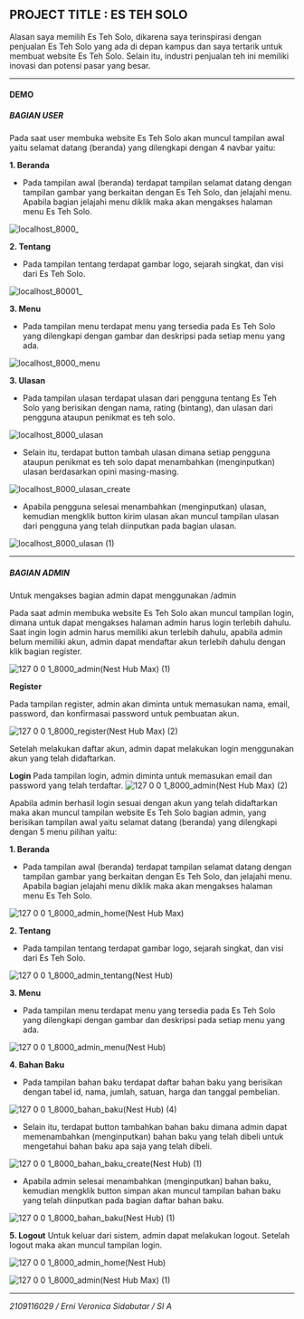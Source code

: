 ## PROJECT  TITLE : ES TEH SOLO
Alasan saya memilih Es Teh Solo, dikarena saya terinspirasi dengan penjualan Es Teh Solo yang ada di depan kampus dan saya tertarik untuk membuat website Es Teh Solo. Selain itu, industri penjualan teh ini memiliki inovasi dan potensi pasar yang besar.

<hr>

#### DEMO

##### BAGIAN USER

Pada saat user membuka website Es Teh Solo akan muncul tampilan awal yaitu selamat datang (beranda) yang dilengkapi dengan 4 navbar yaitu:

**1. Beranda**

- Pada tampilan awal (beranda) terdapat tampilan selamat datang dengan tampilan gambar yang berkaitan dengan Es Teh Solo, dan jelajahi menu. Apabila bagian jelajahi menu diklik maka akan mengakses halaman menu Es Teh Solo.
  
![localhost_8000_](https://github.com/erniveronica/2109116029_Posttest2_Laravel/assets/119858991/d9493cab-eab2-4e72-b3ab-dbc0f8c85601)


**2. Tentang**

- Pada tampilan tentang terdapat gambar logo, sejarah singkat, dan visi dari Es Teh Solo.

![localhost_80001_](https://github.com/erniveronica/2109116029_Posttest2_Laravel/assets/119858991/a5aaddae-d5bf-4817-8ce7-06e0655375f7)



**3. Menu**

- Pada tampilan menu terdapat menu yang tersedia pada Es Teh Solo yang dilengkapi dengan gambar dan deskripsi pada setiap menu yang ada.

![localhost_8000_menu](https://github.com/erniveronica/2109116029_Posttest2_Laravel/assets/119858991/cb7e9c82-bf64-47f3-b79e-21770020bd65)


**3. Ulasan**

- Pada tampilan ulasan terdapat ulasan dari pengguna tentang Es Teh Solo yang berisikan dengan nama, rating (bintang), dan ulasan dari pengguna ataupun penikmat es teh solo.  

![localhost_8000_ulasan](https://github.com/erniveronica/2109116029_Posttest2_Laravel/assets/119858991/3336dbb7-400b-4841-a119-8bdaaa881f7f)



- Selain itu, terdapat button tambah ulasan dimana setiap pengguna ataupun penikmat es teh solo dapat menambahkan (menginputkan) ulasan berdasarkan opini masing-masing.

![localhost_8000_ulasan_create](https://github.com/erniveronica/2109116029_Posttest2_Laravel/assets/119858991/cea651f6-4004-40c6-8b96-0c4ddd073a05)


- Apabila pengguna selesai menambahkan (menginputkan) ulasan, kemudian mengklik button kirim ulasan akan muncul tampilan ulasan dari pengguna yang telah diinputkan pada bagian ulasan.

![localhost_8000_ulasan (1)](https://github.com/erniveronica/2109116029_Posttest2_Laravel/assets/119858991/ed0c6b5d-a071-4bce-afad-67780a7b48fa)

  
<hr>

##### BAGIAN ADMIN

Untuk mengakses bagian admin dapat menggunakan /admin

Pada saat admin membuka website Es Teh Solo akan muncul tampilan login, dimana untuk dapat mengakses halaman admin harus login terlebih dahulu. Saat ingin login admin harus memiliki akun terlebih dahulu, apabila admin belum memiliki akun, admin dapat mendaftar akun terlebih dahulu dengan klik bagian register.

![127 0 0 1_8000_admin(Nest Hub Max) (1)](https://github.com/erniveronica/2109116029_Posttest3_Laravel/assets/119858991/3a2ce109-b068-4181-90ef-f3f336c7266a)


**Register**

Pada tampilan register, admin akan diminta untuk memasukan nama, email, password, dan konfirmasai password untuk pembuatan akun.

![127 0 0 1_8000_register(Nest Hub Max) (2)](https://github.com/erniveronica/2109116029_Posttest3_Laravel/assets/119858991/75fcb17f-e805-471d-a407-2f56651b9c1c)

Setelah melakukan daftar akun, admin dapat melakukan login menggunakan akun yang telah didaftarkan.

**Login**
Pada tampilan login, admin diminta untuk memasukan email dan password yang telah terdaftar.
![127 0 0 1_8000_admin(Nest Hub Max) (2)](https://github.com/erniveronica/2109116029_Posttest3_Laravel/assets/119858991/c8724fe8-a043-48a7-a627-683831f67352)


Apabila admin berhasil login sesuai dengan akun yang telah didaftarkan maka akan muncul tampilan website Es Teh Solo bagian admin, yang berisikan tampilan awal yaitu selamat datang (beranda) yang dilengkapi dengan 5 menu pilihan yaitu:

**1. Beranda**

- Pada tampilan awal (beranda) terdapat tampilan selamat datang dengan tampilan gambar yang berkaitan dengan Es Teh Solo, dan jelajahi menu. Apabila bagian jelajahi menu diklik maka akan mengakses halaman menu Es Teh Solo.

![127 0 0 1_8000_admin_home(Nest Hub Max)](https://github.com/erniveronica/2109116029_Posttest3_Laravel/assets/119858991/81d6c13c-26e5-482b-a557-cfacac9cd81a)

**2. Tentang**

- Pada tampilan tentang terdapat gambar logo, sejarah singkat, dan visi dari Es Teh Solo.

![127 0 0 1_8000_admin_tentang(Nest Hub)](https://github.com/erniveronica/2109116029_Posttest3_Laravel/assets/119858991/c59dca74-b4d9-486c-9359-2fc3773a47da)


**3. Menu**

- Pada tampilan menu terdapat menu yang tersedia pada Es Teh Solo yang dilengkapi dengan gambar dan deskripsi pada setiap menu yang ada.

![127 0 0 1_8000_admin_menu(Nest Hub)](https://github.com/erniveronica/2109116029_Posttest3_Laravel/assets/119858991/7ed3b8ba-c63c-4201-b513-3240eabcd281)



**4. Bahan Baku**

- Pada tampilan bahan baku terdapat daftar bahan baku yang berisikan dengan tabel id, nama, jumlah, satuan, harga dan tanggal pembelian.

![127 0 0 1_8000_bahan_baku(Nest Hub) (4)](https://github.com/erniveronica/2109116029_Posttest3_Laravel/assets/119858991/05531564-36c1-4646-abd2-338447026732)


- Selain itu, terdapat button tambahkan bahan baku dimana admin dapat memenambahkan (menginputkan) bahan baku yang telah dibeli untuk mengetahui bahan baku apa saja yang telah dibeli.

![127 0 0 1_8000_bahan_baku_create(Nest Hub) (1)](https://github.com/erniveronica/2109116029_Posttest3_Laravel/assets/119858991/7b1b5b67-5cbf-4b3a-a9e6-76e90e0f41be)

- Apabila admin selesai menambahkan (menginputkan) bahan baku, kemudian mengklik button simpan akan muncul tampilan bahan baku yang telah diinputkan pada bagian daftar bahan baku.
  
![127 0 0 1_8000_bahan_baku(Nest Hub) (1)](https://github.com/erniveronica/2109116029_Posttest3_Laravel/assets/119858991/268af2f8-651b-47b0-ac1f-364e6585ad25)

**5. Logout**
Untuk keluar dari sistem, admin dapat melakukan logout. Setelah logout maka akan muncul tampilan login.

![127 0 0 1_8000_admin_home(Nest Hub)](https://github.com/erniveronica/2109116029_Posttest3_Laravel/assets/119858991/04a0137b-4b18-480d-a024-c48e165c2635)

![127 0 0 1_8000_admin(Nest Hub Max) (1)](https://github.com/erniveronica/2109116029_Posttest3_Laravel/assets/119858991/8326523b-8667-4e00-b26c-30c42802af25)


<hr>
  
  
<i>2109116029 / Erni Veronica Sidabutar / SI A</i>
